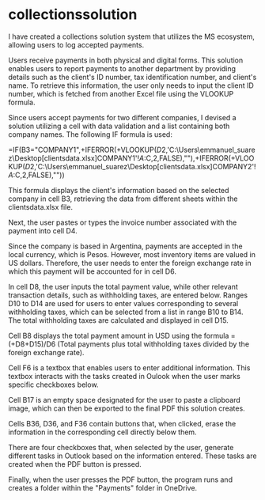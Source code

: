 # collectionssolution
I have created a collections solution system that utilizes the MS ecosystem, allowing users to log accepted payments.

Users receive payments in both physical and digital forms. This solution enables users to report payments to another department by providing details such as the client's ID number, tax identification number, and client's name. To retrieve this information, the user only needs to input the client ID number, which is fetched from another Excel file using the VLOOKUP formula.

Since users accept payments for two different companies, I devised a solution utilizing a cell with data validation and a list containing both company names. The following IF formula is used:

=IF(B3="COMPANY1",+IFERROR(+VLOOKUP($D$2,'C:\Users\emmanuel_suarez\Desktop\[clientsdata.xlsx]COMPANY1'!$A:$C,2,FALSE),""),+IFERROR(+VLOOKUP($D$2,'C:\Users\emmanuel_suarez\Desktop\[clientsdata.xlsx]COMPANY2'!$A:$C,2,FALSE),""))

This formula displays the client's information based on the selected company in cell B3, retrieving the data from different sheets within the clientsdata.xlsx file.

Next, the user pastes or types the invoice number associated with the payment into cell D4.

Since the company is based in Argentina, payments are accepted in the local currency, which is Pesos. However, most inventory items are valued in US dollars. Therefore, the user needs to enter the foreign exchange rate in which this payment will be accounted for in cell D6.

In cell D8, the user inputs the total payment value, while other relevant transaction details, such as withholding taxes, are entered below. Ranges D10 to D14 are used for users to enter values corresponding to several withholding taxes, which can be selected from a list in range B10 to B14. The total withholding taxes are calculated and displayed in cell D15.

Cell B8 displays the total payment amount in USD using the formula =(+D8+D15)/D6 (Total payments plus total withholding taxes divided by the foreign exchange rate).

Cell F6 is a textbox that enables users to enter additional information. This textbox interacts with the tasks created in Oulook when the user marks specific checkboxes below.

Cell B17 is an empty space designated for the user to paste a clipboard image, which can then be exported to the final PDF this solution creates.

Cells B36, D36, and F36 contain buttons that, when clicked, erase the information in the corresponding cell directly below them.

There are four checkboxes that, when selected by the user, generate different tasks in Outlook based on the information entered. These tasks are created when the PDF button is pressed.

Finally, when the user presses the PDF button, the program runs and creates a folder within the "Payments" folder in OneDrive.

